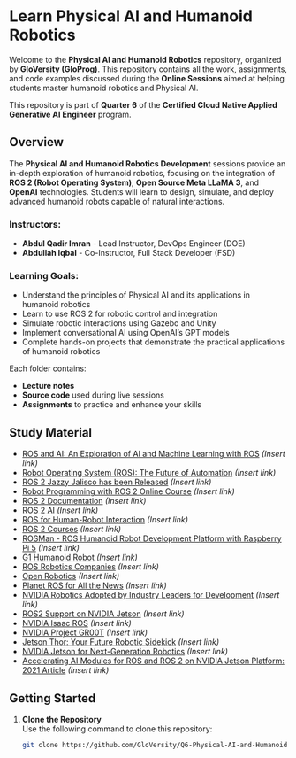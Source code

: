 # Learn Physical AI and Humanoid Robotics

Welcome to the **Physical AI and Humanoid Robotics** repository, organized by **GloVersity (GloProg)**. This repository contains all the work, assignments, and code examples discussed during the **Online Sessions** aimed at helping students master humanoid robotics and Physical AI.

This repository is part of **Quarter 6** of the **Certified Cloud Native Applied Generative AI Engineer** program.

## Overview

The **Physical AI and Humanoid Robotics Development** sessions provide an in-depth exploration of humanoid robotics, focusing on the integration of **ROS 2 (Robot Operating System)**, **Open Source Meta LLaMA 3**, and **OpenAI** technologies. Students will learn to design, simulate, and deploy advanced humanoid robots capable of natural interactions.

### Instructors:
- **Abdul Qadir Imran** - Lead Instructor, DevOps Engineer (DOE)
- **Abdullah Iqbal** - Co-Instructor, Full Stack Developer (FSD)

### Learning Goals:
- Understand the principles of Physical AI and its applications in humanoid robotics
- Learn to use ROS 2 for robotic control and integration
- Simulate robotic interactions using Gazebo and Unity
- Implement conversational AI using OpenAI’s GPT models
- Complete hands-on projects that demonstrate the practical applications of humanoid robotics

Each folder contains:
- **Lecture notes**
- **Source code** used during live sessions
- **Assignments** to practice and enhance your skills

## Study Material
- [ROS and AI: An Exploration of AI and Machine Learning with ROS](#) *(Insert link)*
- [Robot Operating System (ROS): The Future of Automation](#) *(Insert link)*
- [ROS 2 Jazzy Jalisco has been Released](#) *(Insert link)*
- [Robot Programming with ROS 2 Online Course](#) *(Insert link)*
- [ROS 2 Documentation](#) *(Insert link)*
- [ROS 2 AI](#) *(Insert link)*
- [ROS for Human-Robot Interaction](#) *(Insert link)*
- [ROS 2 Courses](#) *(Insert link)*
- [ROSMan - ROS Humanoid Robot Development Platform with Raspberry Pi 5](#) *(Insert link)*
- [G1 Humanoid Robot](#) *(Insert link)*
- [ROS Robotics Companies](#) *(Insert link)*
- [Open Robotics](#) *(Insert link)*
- [Planet ROS for All the News](#) *(Insert link)*
- [NVIDIA Robotics Adopted by Industry Leaders for Development](#) *(Insert link)*
- [ROS2 Support on NVIDIA Jetson](#) *(Insert link)*
- [NVIDIA Isaac ROS](#) *(Insert link)*
- [NVIDIA Project GR00T](#) *(Insert link)*
- [Jetson Thor: Your Future Robotic Sidekick](#) *(Insert link)*
- [NVIDIA Jetson for Next-Generation Robotics](#) *(Insert link)*
- [Accelerating AI Modules for ROS and ROS 2 on NVIDIA Jetson Platform: 2021 Article](#) *(Insert link)*

## Getting Started

1. **Clone the Repository**  
   Use the following command to clone this repository:
   ```bash
   git clone https://github.com/GloVersity/Q6-Physical-AI-and-Humanoid-Robotics.git

